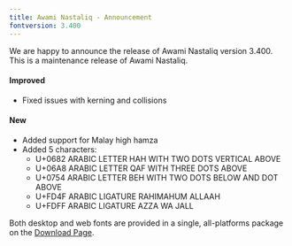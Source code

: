 ```yaml
---
title: Awami Nastaliq - Announcement
fontversion: 3.400
---
```


We are happy to announce the release of Awami Nastaliq version 3.400. This is a maintenance release of Awami Nastaliq.

#### Improved

- Fixed issues with kerning and collisions

#### New

- Added support for Malay high hamza
- Added 5 characters:
  - U+0682 ARABIC LETTER HAH WITH TWO DOTS VERTICAL ABOVE
  - U+06A8 ARABIC LETTER QAF WITH THREE DOTS ABOVE
  - U+0754 ARABIC LETTER BEH WITH TWO DOTS BELOW AND DOT ABOVE
  - U+FD4F ARABIC LIGATURE RAHIMAHUM ALLAAH
  - U+FDFF ARABIC LIGATURE AZZA WA JALL

Both desktop and web fonts are provided in a single, all-platforms package on the [Download Page](https://software.sil.org/awami/download/).



